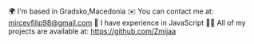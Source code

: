 🌍  I'm based in Gradsko,Macedonia
✉️  You can contact me at: mircevfilip98@gmail.com
🧠  I have experience in JavaScript
👨‍💻 All of my projects are available at: https://github.com/Zmijaa

<!---
Zmijaa/Zmijaa is a ✨ special ✨ repository because its `README.md` (this file) appears on your GitHub profile.
You can click the Preview link to take a look at your changes.
--->
